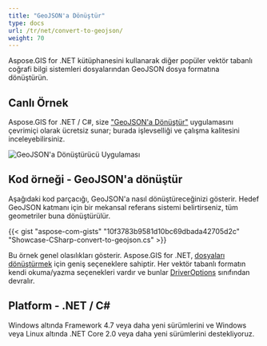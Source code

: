 ```yaml
---
title: "GeoJSON'a Dönüştür"
type: docs
url: /tr/net/convert-to-geojson/
weight: 70
---
```


Aspose.GIS for .NET kütüphanesini kullanarak diğer popüler vektör tabanlı coğrafi bilgi sistemleri dosyalarından GeoJSON dosya formatına dönüştürün.

## **Canlı Örnek**

Aspose.GIS for .NET / C#, size ["GeoJSON'a Dönüştür"](https://products.aspose.app/gis/conversion/convert-to-geojson) uygulamasını çevrimiçi olarak ücretsiz sunar; burada işlevselliği ve çalışma kalitesini inceleyebilirsiniz.

![GeoJSON'a Dönüştürücü Uygulaması](conversion.png)

## **Kod örneği - GeoJSON'a dönüştür**

Aşağıdaki kod parçacığı, GeoJSON'a nasıl dönüştüreceğinizi gösterir. Hedef GeoJSON katmanı için bir mekansal referans sistemi belirtirseniz, tüm geometriler buna dönüştürülür. 

{{< gist "aspose-com-gists" "10f3783b9581d10bc69dbada42705d2c" "Showcase-CSharp-convert-to-geojson.cs" >}}

Bu örnek genel olasılıkları gösterir. Aspose.GIS for .NET, [dosyaları dönüştürmek](https://docs.aspose.com/gis/net/vector-layers/) için geniş seçeneklere sahiptir. Her vektör tabanlı formatın kendi okuma/yazma seçenekleri vardır ve bunlar [DriverOptions](https://reference.aspose.com/gis/net/aspose.gis/driveroptions) sınıfından devralır.

## **Platform - .NET / C#**

Windows altında Framework 4.7 veya daha yeni sürümlerini ve Windows veya Linux altında .NET Core 2.0 veya daha yeni sürümlerini destekliyoruz.
